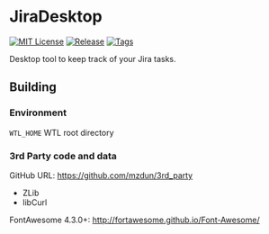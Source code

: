 # JiraDesktop
[![MIT License](https://img.shields.io/github/license/mbits-os/JiraDesktop.svg)](LICENSE)
[![Release](https://img.shields.io/github/release/mbits-os/JiraDesktop.svg)](https://github.com/mbits-os/JiraDesktop/releases/latest)
[![Tags](https://img.shields.io/github/tag/mbits-os/JiraDesktop.svg)](https://github.com/mbits-os/JiraDesktop/tags)

Desktop tool to keep track of your Jira tasks.

## Building
### Environment

`WTL_HOME` WTL root directory

### 3rd Party code and data

GitHub URL: https://github.com/mzdun/3rd_party
* ZLib
* libCurl

FontAwesome 4.3.0+: http://fortawesome.github.io/Font-Awesome/
